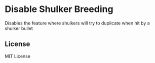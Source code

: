 # Disable Shulker Breeding

 Disables the feature where shulkers will try to duplicate when hit by a shulker bullet

## License
MIT License
